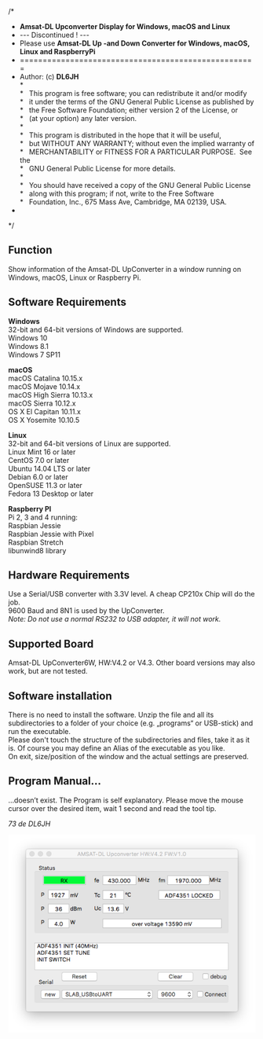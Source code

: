 /*<br>
* **Amsat-DL Upconverter Display for Windows, macOS and Linux**<br>
* --- Discontinued ! ---
* Please use **Amsat-DL Up -and Down Converter for Windows, macOS, Linux and RaspberryPi**<br>
* ====================================================<br>
* Author: (c) **DL6JH**<br>
*<br>
*   This program is free software; you can redistribute it and/or modify<br>
*   it under the terms of the GNU General Public License as published by<br>
*   the Free Software Foundation; either version 2 of the License, or<br>
*   (at your option) any later version.<br>
*<br>
*   This program is distributed in the hope that it will be useful,<br>
*   but WITHOUT ANY WARRANTY; without even the implied warranty of<br>
*   MERCHANTABILITY or FITNESS FOR A PARTICULAR PURPOSE.  See the<br>
*   GNU General Public License for more details.<br>
*<br>
*   You should have received a copy of the GNU General Public License<br>
*   along with this program; if not, write to the Free Software<br>
*   Foundation, Inc., 675 Mass Ave, Cambridge, MA 02139, USA.<br>
* <br>
*/

## Function

Show information of the Amsat-DL UpConverter in a window running on Windows, macOS, Linux or Raspberry Pi.

## Software Requirements

**Windows**<br>
32-bit and 64-bit versions of Windows are supported.<br>
Windows 10<br>
Windows 8.1<br>
Windows 7 SP11<br>

**macOS**<br>
macOS Catalina 10.15.x<br>
macOS Mojave 10.14.x<br>
macOS High Sierra 10.13.x<br>
macOS Sierra 10.12.x<br>
OS X El Capitan 10.11.x<br>
OS X Yosemite 10.10.5<br>

**Linux**<br>
32-bit and 64-bit versions of Linux are supported.<br>
Linux Mint 16 or later<br>
CentOS 7.0 or later<br>
Ubuntu 14.04 LTS or later<br>
Debian 6.0 or later<br>
OpenSUSE 11.3 or later<br>
Fedora 13 Desktop or later<br>

**Raspberry PI**<br>
Pi 2, 3 and 4 running:<br>
Raspbian Jessie<br>
Raspbian Jessie with Pixel<br>
Raspbian Stretch<br>
libunwind8 library<br>

## Hardware Requirements

Use a Serial/USB converter with 3.3V level. A cheap CP210x Chip will do the job.<br>
9600 Baud and 8N1 is used by the UpConverter.<br>
*Note: Do not use a normal RS232 to USB adapter, it will not work.*

## Supported Board
Amsat-DL UpConverter6W, HW:V4.2 or V4.3. Other board versions may also work, but are not tested.

## Software installation

There is no need to install the software. Unzip the file and all its subdirectories to a folder of your choice (e.g. „programs“ or USB-stick) and run the executable.<br>
Please don't touch the structure of the subdirectories and files, take it as it is. Of course you may define an Alias of the executable as you like.<br>
On exit, size/position of the window and the actual settings are preserved.

## Program Manual...

…doesn’t exist. The Program is self explanatory. Please move the mouse cursor over the desired item, wait 1 second and read the tool tip.

*73 de DL6JH*<br>

![UpC](/UPC_mac.png "UpC")<br>

